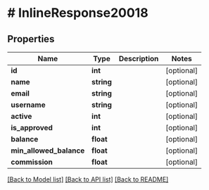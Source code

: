 # # InlineResponse20018

## Properties

Name | Type | Description | Notes
------------ | ------------- | ------------- | -------------
**id** | **int** |  | [optional] 
**name** | **string** |  | [optional] 
**email** | **string** |  | [optional] 
**username** | **string** |  | [optional] 
**active** | **int** |  | [optional] 
**is_approved** | **int** |  | [optional] 
**balance** | **float** |  | [optional] 
**min_allowed_balance** | **float** |  | [optional] 
**commission** | **float** |  | [optional] 

[[Back to Model list]](../../README.md#documentation-for-models) [[Back to API list]](../../README.md#documentation-for-api-endpoints) [[Back to README]](../../README.md)


